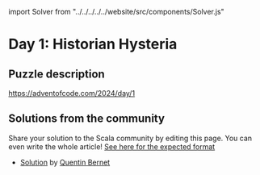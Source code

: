 import Solver from "../../../../../website/src/components/Solver.js"

# Day 1: Historian Hysteria

## Puzzle description

https://adventofcode.com/2024/day/1

## Solutions from the community

Share your solution to the Scala community by editing this page.
You can even write the whole article! [See here for the expected format](https://github.com/scalacenter/scala-advent-of-code/discussions/424)

- [Solution](https://scastie.scala-lang.org/Sporarum/jVlQBCvoQXCtlK4ryIn42Q/4) by [Quentin Bernet](https://github.com/Sporarum)
